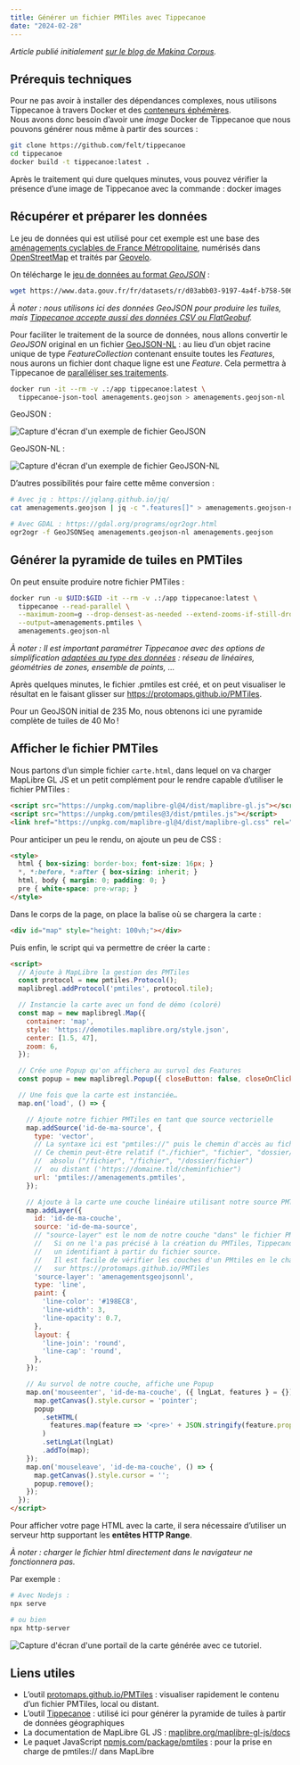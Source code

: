 ```yaml
---
title: Géné­rer un fichier PMTiles avec Tippe­ca­noe
date: "2024-02-28"
---
```


*Article publié initialement [sur le blog de Makina
Corpus](https://makina-corpus.com/sig-cartographie/generer-fichier-pmtiles-avec-tippecanoe).*

## Prérequis techniques

Pour ne pas avoir à installer des dépendances complexes, nous utilisons
Tippecanoe à travers Docker et des [conteneurs
éphémères](https://docs.docker.com/engine/reference/commandline/container_run/#rm).  
Nous avons donc besoin d’avoir une *image* Docker de Tippecanoe que nous pouvons
générer nous même à partir des sources :

```bash
git clone https://github.com/felt/tippecanoe
cd tippecanoe
docker build -t tippecanoe:latest .
```

Après le traitement qui dure quelques minutes, vous pouvez vérifier la présence
d’une image de Tippecanoe avec la commande : docker images

## Récupérer et préparer les données

Le jeu de données qui est utilisé pour cet exemple est une base des
[aménagements cyclables de France
Métropolitaine](https://www.data.gouv.fr/fr/datasets/amenagements-cyclables-france-metropolitaine/
"Aménagements cyclables de France Métropolitaine"), numérisés dans
[OpenStreetMap](https://www.openstreetmap.fr/) et traités par
[Geovelo](https://geovelo.app/fr/).

On télécharge le [jeu de données au format
*GeoJSON*](https://www.data.gouv.fr/fr/datasets/r/d03abb03-9197-4a4f-b758-5062595eb9ce) :

```bash
wget https://www.data.gouv.fr/fr/datasets/r/d03abb03-9197-4a4f-b758-5062595eb9ce -O amenagements.geojson
```

*À noter : nous utilisons ici des données GeoJSON pour produire les tuiles, mais
[Tippecanoe accepte aussi des données CSV ou
FlatGeobuf](https://github.com/felt/tippecanoe?tab=readme-ov-file#input-files-and-layer-names).*

Pour faciliter le traitement de la source de données, nous allons convertir le
*GeoJSON* original en un fichier
[GeoJSON-NL](https://stevage.github.io/ndgeojson/) : au lieu d’un
objet racine unique de type *FeatureCollection* contenant ensuite toutes les
*Features*, nous aurons un fichier dont chaque ligne est une *Feature*. Cela
permettra à Tippecanoe de [paralléliser ses
traitements](https://github.com/felt/tippecanoe?tab=readme-ov-file#parallel-processing-of-input
"Tippecanoe de paralléliser ses traitements").

```bash
docker run -it --rm -v .:/app tippecanoe:latest \
  tippecanoe-json-tool amenagements.geojson > amenagements.geojson-nl
```

GeoJSON :

![Capture d'écran d'un exemple de fichier GeoJSON](https://makina-corpus.com/sites/default/files/styles/to_webp/public/2024-02/geojson.png.webp?itok=Ys-D6rR8)

GeoJSON-NL :

![Capture d'écran d'un exemple de fichier GeoJSON-NL](https://makina-corpus.com/sites/default/files/styles/to_webp/public/2024-02/geojson-nl.png.webp?itok=m1tNFWUk)

D’autres possibilités pour faire cette même conversion :

```bash
# Avec jq : https://jqlang.github.io/jq/
cat amenagements.geojson | jq -c ".features[]" > amenagements.geojson-nl

# Avec GDAL : https://gdal.org/programs/ogr2ogr.html
ogr2ogr -f GeoJSONSeq amenagements.geojson-nl amenagements.geojson
```

## Générer la pyramide de tuiles en PMTiles

On peut ensuite produire notre fichier PMTiles :

```bash
docker run -u $UID:$GID -it --rm -v .:/app tippecanoe:latest \
  tippecanoe --read-parallel \
  --maximum-zoom=g --drop-densest-as-needed --extend-zooms-if-still-dropping \
  --output=amenagements.pmtiles \
  amenagements.geojson-nl
```

*À noter : Il est important paramétrer Tippecanoe avec des options de
simplification [adaptées au type des
données](https://github.com/felt/tippecanoe?tab=readme-ov-file#cookbook) :
réseau de linéaires, géométries de zones, ensemble de points, …*

Après quelques minutes, le fichier .pmtiles est créé, et on peut visualiser le
résultat en le faisant glisser sur https://protomaps.github.io/PMTiles.

Pour un GeoJSON initial de 235 Mo, nous obtenons ici une pyramide complète de
tuiles de 40 Mo !

## Afficher le fichier PMTiles

Nous partons d’un simple fichier `carte.html`, dans lequel on va charger
MapLibre GL JS et un petit complément pour le rendre capable d’utiliser le
fichier PMTiles :

```html
<script src="https://unpkg.com/maplibre-gl@4/dist/maplibre-gl.js"></script>
<script src="https://unpkg.com/pmtiles@3/dist/pmtiles.js"></script>
<link href="https://unpkg.com/maplibre-gl@4/dist/maplibre-gl.css" rel="stylesheet" />
```

Pour anticiper un peu le rendu, on ajoute un peu de CSS :

```html
<style>
  html { box-sizing: border-box; font-size: 16px; }
  *, *:before, *:after { box-sizing: inherit; }
  html, body { margin: 0; padding: 0; }
  pre { white-space: pre-wrap; }
</style>
```

Dans le corps de la page, on place la balise où se chargera la carte :

```html
<div id="map" style="height: 100vh;"></div>
```

Puis enfin, le script qui va permettre de créer la carte :

```html
<script>
  // Ajoute à MapLibre la gestion des PMTiles
  const protocol = new pmtiles.Protocol();
  maplibregl.addProtocol('pmtiles', protocol.tile);

  // Instancie la carte avec un fond de démo (coloré)
  const map = new maplibregl.Map({
    container: 'map',
    style: 'https://demotiles.maplibre.org/style.json',
    center: [1.5, 47],
    zoom: 6,
  });

  // Crée une Popup qu'on affichera au survol des Features
  const popup = new maplibregl.Popup({ closeButton: false, closeOnClick: false });

  // Une fois que la carte est instanciée…
  map.on('load', () => {

    // Ajoute notre fichier PMTiles en tant que source vectorielle
    map.addSource('id-de-ma-source', {
      type: 'vector',
      // La syntaxe ici est "pmtiles://" puis le chemin d'accès au fichier.
      // Ce chemin peut-être relatif ("./fichier", "fichier", "dossier/fichier"),
      //  absolu ("/fichier", "/fichier", "/dossier/fichier")
      //  ou distant ('https://domaine.tld/cheminfichier")
      url: 'pmtiles://amenagements.pmtiles',
    });

    // Ajoute à la carte une couche linéaire utilisant notre source PMTiles
    map.addLayer({
      id: 'id-de-ma-couche',
      source: 'id-de-ma-source',
      // "source-layer" est le nom de notre couche "dans" le fichier PMTiles
      //   Si on ne l'a pas précisé à la création du PMTiles, Tippecanoe génère
      //   un identifiant à partir du fichier source.
      //   Il est facile de vérifier les couches d'un PMtiles en le chargeant
      //   sur https://protomaps.github.io/PMTiles
      'source-layer': 'amenagementsgeojsonnl',
      type: 'line',
      paint: {
        'line-color': '#198EC8',
        'line-width': 3,
        'line-opacity': 0.7,
      },
      layout: {
        'line-join': 'round',
        'line-cap': 'round',
      },
    });

    // Au survol de notre couche, affiche une Popup
    map.on('mouseenter', 'id-de-ma-couche', ({ lngLat, features } = {}) => {
      map.getCanvas().style.cursor = 'pointer';
      popup
        .setHTML(
          features.map(feature => '<pre>' + JSON.stringify(feature.properties, null, 2) + '</pre>').join('</br >')
        )
        .setLngLat(lngLat)
        .addTo(map);
    });
    map.on('mouseleave', 'id-de-ma-couche', () => {
      map.getCanvas().style.cursor = '';
      popup.remove();
    });
  });
</script>
```

Pour afficher votre page HTML avec la carte, il sera nécessaire d’utiliser un
serveur http supportant les **entêtes HTTP Range**.

*À noter : charger le fichier html directement dans le navigateur ne
fonctionnera pas.*

Par exemple :

```bash
# Avec Nodejs :
npx serve

# ou bien
npx http-server
```

![Capture d'écran d'une portail de la carte générée avec ce tutoriel.](https://makina-corpus.com/sites/default/files/styles/to_webp/public/2024-02/protomaps-demo.png.webp?itok=HBdBPOnu)

## Liens utiles

- L’outil [protomaps.github.io/PMTiles](https://protomaps.github.io/PMTiles/) :
  visualiser rapidement le contenu d’un fichier PMTiles, local ou distant.
- L’outil [Tippecanoe](https://github.com/felt/tippecanoe) : utilisé ici pour
  générer la pyramide de tuiles à partir de données géographiques
- La documentation de MapLibre GL JS :
  [maplibre.org/maplibre-gl-js/docs](https://maplibre.org/maplibre-gl-js/docs/)
- Le paquet JavaScript
  [npmjs.com/package/pmtiles](https://www.npmjs.com/package/pmtiles) : pour la
  prise en charge de pmtiles:// dans MapLibre
